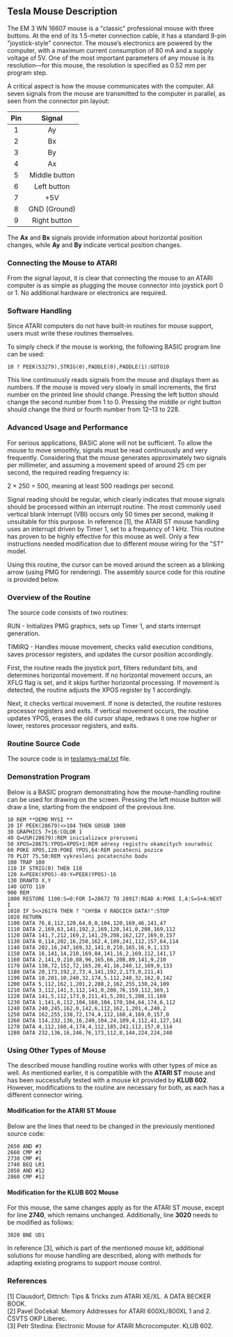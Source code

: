 ## Tesla Mouse Description

The EM 3 WN 16607 mouse is a "classic" professional mouse with three buttons. At the end of its 1.5-meter connection cable, it has a standard 9-pin "joystick-style" connector. The mouse’s electronics are powered by the computer, with a maximum current consumption of 80 mA and a supply voltage of 5V. One of the most important parameters of any mouse is its resolution—for this mouse, the resolution is specified as 0.52 mm per program step.

A critical aspect is how the mouse communicates with the computer. All seven signals from the mouse are transmitted to the computer in parallel, as seen from the connector pin layout:  

| Pin | Signal |
| :-----: | :-----: |
| 1 | Ay |
| 2 | Bx |
| 3 | By |
| 4 | Ax |
| 5 | Middle button |
| 6 | Left button |
| 7 | +5V |
| 8 | GND (Ground) |
| 9 | Right button |  

The **Ax** and **Bx** signals provide information about horizontal position changes, while **Ay** and **By** indicate vertical position changes.

### Connecting the Mouse to ATARI

From the signal layout, it is clear that connecting the mouse to an ATARI computer is as simple as plugging the mouse connector into joystick port 0 or 1. No additional hardware or electronics are required.

### Software Handling

Since ATARI computers do not have built-in routines for mouse support, users must write these routines themselves.

To simply check if the mouse is working, the following BASIC program line can be used:

    10 ? PEEK(53279),STRIG(0),PADDLE(0),PADDLE(1):GOTO10

This line continuously reads signals from the mouse and displays them as numbers. If the mouse is moved very slowly in small increments, the first number on the printed line should change. Pressing the left button should change the second number from 1 to 0. Pressing the middle or right button should change the third or fourth number from 12–13 to 228.

### Advanced Usage and Performance

For serious applications, BASIC alone will not be sufficient. To allow the mouse to move smoothly, signals must be read continuously and very frequently. Considering that the mouse generates approximately two signals per millimeter, and assuming a movement speed of around 25 cm per second, the required reading frequency is:

2 × 250 = 500, meaning at least 500 readings per second.

Signal reading should be regular, which clearly indicates that mouse signals should be processed within an interrupt routine. The most commonly used vertical blank interrupt (VBI) occurs only 50 times per second, making it unsuitable for this purpose. In reference [1], the ATARI ST mouse handling uses an interrupt driven by Timer 1, set to a frequency of 1 kHz. This routine has proven to be highly effective for this mouse as well. Only a few instructions needed modification due to different mouse wiring for the "ST" model.

Using this routine, the cursor can be moved around the screen as a blinking arrow (using PMG for rendering). The assembly source code for this routine is provided below.

### Overview of the Routine
The source code consists of two routines:

RUN - Initializes PMG graphics, sets up Timer 1, and starts interrupt generation.

TIMIRQ - Handles mouse movement, checks valid execution conditions, saves processor registers, and updates the cursor position accordingly.

First, the routine reads the joystick port, filters redundant bits, and determines horizontal movement. If no horizontal movement occurs, an XFLG flag is set, and it skips further horizontal processing. If movement is detected, the routine adjusts the XPOS register by 1 accordingly.

Next, it checks vertical movement. If none is detected, the routine restores processor registers and exits. If vertical movement occurs, the routine updates YPOS, erases the old cursor shape, redraws it one row higher or lower, restores processor registers, and exits.

### Routine Source Code

The source code is in [teslamys-mal.txt](../src/teslamys.mal.txt) file.

### Demonstration Program

Below is a BASIC program demonstrating how the mouse-handling routine can be used for drawing on the screen. Pressing the left mouse button will draw a line, starting from the endpoint of the previous line.

    10 REM **DEMO MYSI **
    20 IF PEEK(28679)<>104 THEN GOSUB 1000
    30 GRAPHICS 7+16:COLOR 1
    40 Q=USR(28679):REM inicializace preruseni
    50 XPOS=28675:YPOS=XPOS+1:REM adresy registru okamzitych souradnic
    60 POKE XPOS,120:POKE YPOS,64:REM pocatecni pozice
    70 PLOT 75,50:REM vykresleni pocatecniho bodu
    100 TRAP 100
    110 IF STRIG(0) THEN 110
    120 X=PEEK(XPOS)-49:Y=PEEK(YPOS)-16
    130 DRAWTO X,Y
    140 GOTO 110
    900 REM 
    1000 RESTORE 1100:S=0:FOR I=28672 TO 28917:READ A:POKE I,A:S=S+A:NEXT I
    1010 IF S<>26174 THEN ? "CHYBA V RADCICH DATA!":STOP 
    1020 RETURN 
    1100 DATA 76,8,112,120,64,0,0,104,120,169,46,141,47
    1110 DATA 2,169,63,141,192,2,169,120,141,0,208,169,112
    1120 DATA 141,7,212,169,2,141,29,208,162,127,169,0,157
    1130 DATA 0,114,202,16,250,162,4,189,241,112,157,64,114
    1140 DATA 202,16,247,169,32,141,0,210,165,16,9,1,133
    1150 DATA 16,141,14,210,169,84,141,16,2,169,112,141,17
    1160 DATA 2,141,9,210,88,96,165,66,208,89,141,9,210
    1170 DATA 138,72,152,72,165,20,41,16,240,12,169,0,133
    1180 DATA 20,173,192,2,73,4,141,192,2,173,0,211,41
    1190 DATA 10,201,10,240,32,174,5,112,240,32,162,0,142
    1200 DATA 5,112,162,1,201,2,208,2,162,255,138,24,109
    1210 DATA 3,112,141,3,112,141,0,208,76,159,112,169,1
    1220 DATA 141,5,112,173,0,211,41,5,201,5,208,11,169
    1230 DATA 1,141,6,112,104,168,104,170,104,64,174,6,112
    1240 DATA 240,245,162,0,142,6,112,162,1,201,4,240,2
    1250 DATA 162,255,138,72,174,4,112,160,4,169,0,157,0
    1260 DATA 114,232,136,16,249,104,24,109,4,112,41,127,141
    1270 DATA 4,112,160,4,174,4,112,185,241,112,157,0,114
    1280 DATA 232,136,16,246,76,173,112,8,144,224,224,240


### Using Other Types of Mouse

The described mouse handling routine works with other types of mice as well. As mentioned earlier, it is compatible with the **ATARI ST** mouse and has been successfully tested with a mouse kit provided by **KLUB 602**. However, modifications to the routine are necessary for both, as each has a different connector wiring.

#### Modification for the ATARI ST Mouse

Below are the lines that need to be changed in the previously mentioned source code:

    2650 AND #3
    2660 CMP #3
    2730 CMP #1
    2740 BEQ LR1
    2850 AND #12
    2860 CMP #12

#### Modification for the KLUB 602 Mouse  

For this mouse, the same changes apply as for the ATARI ST mouse, except for line **2740**, which remains unchanged. Additionally, line **3020** needs to be modified as follows:

    3020 BNE UD1

In reference [3], which is part of the mentioned mouse kit, additional solutions for mouse handling are described, along with methods for adapting existing programs to support mouse control.

### References  

[1] Clausdorf, Dittrich: Tips & Tricks zum ATARI XE/XL. A DATA BECKER BOOK.  
[2] Pavel Dočekal: Memory Addresses for ATARI 600XL/800XL 1 and 2. ČSVTS OKP Liberec.  
[3] Petr Stedina: Electronic Mouse for ATARI Microcomputer. KLUB 602.


